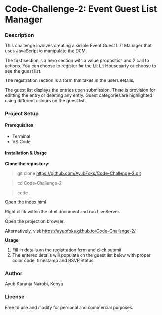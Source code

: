 # Code-Challenge-2: Event Guest List Manager

### Description
This challenge involves creating a simple Event Guest List Manager that uses JavaScript to manipulate the DOM.

The first section is a hero section with a value proposition and 2 call to actions. You can choose to register for the Lit Lit Houseparty or choose to see the guest list.

The registration section is a form that takes in the users details.

The guest list displays the entries upon submission. There is provision for editting the entry or deleting any entry.
Guest categories are highlighted using different colours on the guest list.

### Project Setup
#### Prerequisites
- Terminal
- VS Code

#### Installation & Usage
**Clone the repository:**
> git clone https://github.com/AyubFoks/Code-Challenge-2.git

> cd Code-Challenge-2

> code .

Open the index.html

Right click within the html document and run LiveServer.

Open the project on browser.

Alternatively, visit https://ayubfoks.github.io/Code-Challenge-2/ 

**Usage**
1. Fill in details on the registration form and click submit
2. The entered details will populate on the guest list below with proper color code, timestamp and RSVP Status.


### Author
Ayub Karanja
Nairobi, Kenya

### License
Free to use and modify for personal and commercial purposes.
